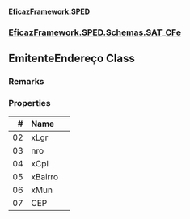 #### [EficazFramework.SPED](EficazFrameworkSPED.md 'EficazFramework SPED')
### [EficazFramework.SPED.Schemas.SAT_CFe](EficazFramework.SPED.Schemas.SAT_CFe.md 'EficazFramework.SPED.Schemas.SAT_CFe')

## EmitenteEndereço Class

### Remarks
### Properties

| # | Name | |
| ---: | :--- | :--- |
| 02 | xLgr |  |
| 03 | nro |  |
| 04 | xCpl |  |
| 05 | xBairro |  |
| 06 | xMun |  |
| 07 | CEP |  |
